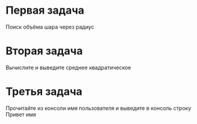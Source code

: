 # Первая задача 
Поиск объёма шара через радиус
# Вторая задача
Вычислите и выведите среднее квадратическое
# Третья задача
Прочитайте из консоли имя пользователя и выведите в консоль строку Привет имя